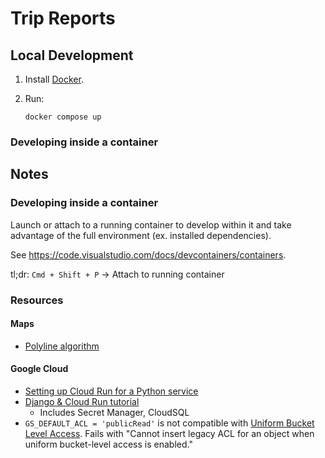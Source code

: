 # Trip Reports

## Local Development

1. Install [Docker](https://docs.docker.com/get-docker/).

2. Run:

   ```
   docker compose up
   ```

### Developing inside a container


## Notes

### Developing inside a container

Launch or attach to a running container to develop within it and take advantage of the full environment (ex. installed dependencies).

See https://code.visualstudio.com/docs/devcontainers/containers.

tl;dr: `Cmd + Shift + P` -> Attach to running container

### Resources

#### Maps

* [Polyline algorithm](https://developers.google.com/maps/documentation/utilities/polylinealgorithm)

#### Google Cloud

* [Setting up Cloud Run for a Python service](https://cloud.google.com/run/docs/quickstarts/build-and-deploy/deploy-python-service)
* [Django & Cloud Run tutorial](https://cloud.google.com/python/django/run)
   * Includes Secret Manager, CloudSQL
* `GS_DEFAULT_ACL = 'publicRead'` is not compatible with [Uniform Bucket Level Access](https://cloud.google.com/storage/docs/uniform-bucket-level-access). Fails with "Cannot insert legacy ACL for an object when uniform bucket-level access is enabled."
